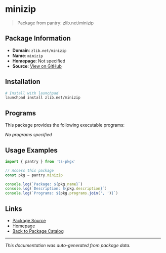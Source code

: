 # minizip

> Package from pantry: zlib.net/minizip

## Package Information

- **Domain**: `zlib.net/minizip`
- **Name**: `minizip`
- **Homepage**: Not specified
- **Source**: [View on GitHub](https://github.com/pkgxdev/pantry/tree/main/projects/zlib.net/minizip/package.yml)

## Installation

```bash
# Install with launchpad
launchpad install zlib.net/minizip
```

## Programs

This package provides the following executable programs:

*No programs specified*

## Usage Examples

```typescript
import { pantry } from 'ts-pkgx'

// Access this package
const pkg = pantry.minizip

console.log(`Package: ${pkg.name}`)
console.log(`Description: ${pkg.description}`)
console.log(`Programs: ${pkg.programs.join(', ')}`)
```

## Links

- [Package Source](https://github.com/pkgxdev/pantry/tree/main/projects/zlib.net/minizip/package.yml)
- [Homepage](#)
- [Back to Package Catalog](../../../package-catalog.md)

---

*This documentation was auto-generated from package data.*
